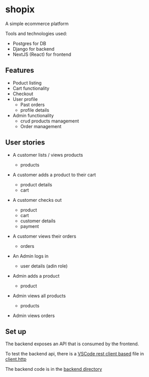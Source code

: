 # shopix

A simple ecommerce platform

Tools and technologies used:

- Postgres for DB
- Django for backend
- NextJS (React) for frontend

## Features

- Poduct listing
- Cart functionality
- Checkout
- User profile
  - Past orders
  - profile details
- Admin functionality
  - crud products management
  - Order management

## User stories

- A customer lists / views products
  - products
- A customer adds a product to their cart
  - product details
  - cart
- A customer checks out
  - product
  - cart
  - customer details
  - payment
- A customer views their orders
  - orders

- An Admin logs in
  - user details (adin role)
- Admin adds a product
  - product
- Admin views all products
  - products
- Admin views orders

## Set up

The backend exposes an API that is consumed by the frontend.

To test the backend api, there is a [VSCode rest client based](https://marketplace.visualstudio.com/items?itemName=humao.rest-client) file in [client.http](./client.http)

The backend code is in the [backend directory](./backend/)
